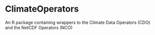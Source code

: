 # ClimateOperators
An R package containing wrappers to the Climate Data Operators (CDO) and the NetCDF Operators (NCO)
